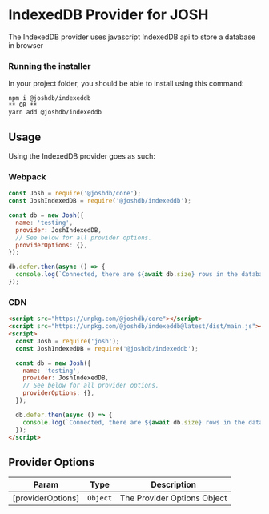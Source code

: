 # IndexedDB Provider for JOSH

The IndexedDB provider uses javascript IndexedDB api to store a database in browser

### Running the installer

In your project folder, you should be able to install using this command:

```
npm i @joshdb/indexeddb
** OR **
yarn add @joshdb/indexeddb
```

## Usage

Using the IndexedDB provider goes as such:

### Webpack

```js
const Josh = require('@joshdb/core');
const JoshIndexedDB = require('@joshdb/indexeddb');

const db = new Josh({
  name: 'testing',
  provider: JoshIndexedDB,
  // See below for all provider options.
  providerOptions: {},
});

db.defer.then(async () => {
  console.log(`Connected, there are ${await db.size} rows in the database.`);
});
```

### CDN

```html
<script src="https://unpkg.com/@joshdb/core"></script>
<script src="https://unpkg.com/@joshdb/indexeddb@latest/dist/main.js"></script>
<script>
  const Josh = require('josh');
  const JoshIndexedDB = require('@joshdb/indexeddb');

  const db = new Josh({
    name: 'testing',
    provider: JoshIndexedDB,
    // See below for all provider options.
    providerOptions: {},
  });

  db.defer.then(async () => {
    console.log(`Connected, there are ${await db.size} rows in the database.`);
  });
</script>
```

## Provider Options

| Param             | Type                | Description                 |
| ----------------- | ------------------- | --------------------------- |
| [providerOptions] | <code>Object</code> | The Provider Options Object |
